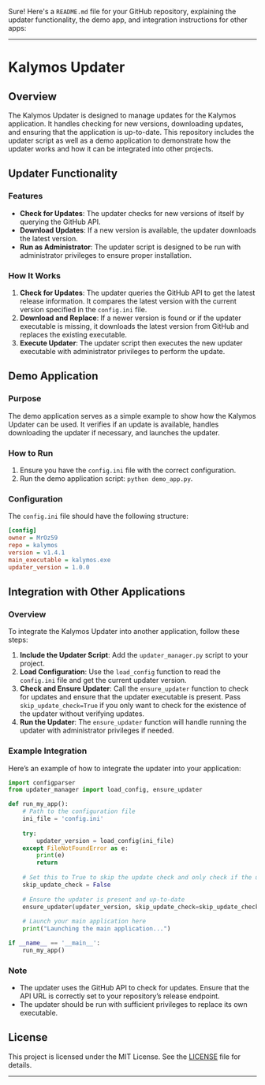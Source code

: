 Sure! Here's a `README.md` file for your GitHub repository, explaining the updater functionality, the demo app, and integration instructions for other apps:

---

# Kalymos Updater

## Overview

The Kalymos Updater is designed to manage updates for the Kalymos application. It handles checking for new versions, downloading updates, and ensuring that the application is up-to-date. This repository includes the updater script as well as a demo application to demonstrate how the updater works and how it can be integrated into other projects.

## Updater Functionality

### Features

- **Check for Updates**: The updater checks for new versions of itself by querying the GitHub API.
- **Download Updates**: If a new version is available, the updater downloads the latest version.
- **Run as Administrator**: The updater script is designed to be run with administrator privileges to ensure proper installation.

### How It Works

1. **Check for Updates**: The updater queries the GitHub API to get the latest release information. It compares the latest version with the current version specified in the `config.ini` file.
2. **Download and Replace**: If a newer version is found or if the updater executable is missing, it downloads the latest version from GitHub and replaces the existing executable.
3. **Execute Updater**: The updater script then executes the new updater executable with administrator privileges to perform the update.

## Demo Application

### Purpose

The demo application serves as a simple example to show how the Kalymos Updater can be used. It verifies if an update is available, handles downloading the updater if necessary, and launches the updater.

### How to Run

1. Ensure you have the `config.ini` file with the correct configuration.
2. Run the demo application script: `python demo_app.py`.

### Configuration

The `config.ini` file should have the following structure:

```ini
[config]
owner = MrOz59
repo = kalymos
version = v1.4.1
main_executable = kalymos.exe
updater_version = 1.0.0
```

## Integration with Other Applications

### Overview

To integrate the Kalymos Updater into another application, follow these steps:

1. **Include the Updater Script**: Add the `updater_manager.py` script to your project.
2. **Load Configuration**: Use the `load_config` function to read the `config.ini` file and get the current updater version.
3. **Check and Ensure Updater**: Call the `ensure_updater` function to check for updates and ensure that the updater executable is present. Pass `skip_update_check=True` if you only want to check for the existence of the updater without verifying updates.
4. **Run the Updater**: The `ensure_updater` function will handle running the updater with administrator privileges if needed.

### Example Integration

Here’s an example of how to integrate the updater into your application:

```python
import configparser
from updater_manager import load_config, ensure_updater

def run_my_app():
    # Path to the configuration file
    ini_file = 'config.ini'
    
    try:
        updater_version = load_config(ini_file)
    except FileNotFoundError as e:
        print(e)
        return
    
    # Set this to True to skip the update check and only check if the updater executable exists
    skip_update_check = False
    
    # Ensure the updater is present and up-to-date
    ensure_updater(updater_version, skip_update_check=skip_update_check)
    
    # Launch your main application here
    print("Launching the main application...")

if __name__ == '__main__':
    run_my_app()
```

### Note

- The updater uses the GitHub API to check for updates. Ensure that the API URL is correctly set to your repository’s release endpoint.
- The updater should be run with sufficient privileges to replace its own executable.

## License

This project is licensed under the MIT License. See the [LICENSE](LICENSE) file for details.

---
